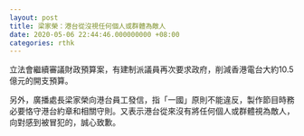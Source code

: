 ```yaml
---
layout: post
title: 梁家榮：港台從沒視任何個人或群體為敵人
date: 2020-05-06 22:44:46.000000000 +08:00
categories: rthk
---
```


立法會繼續審議財政預算案，有建制派議員再次要求政府，削減香港電台大約10.5億元的開支預算。

另外，廣播處長梁家榮向港台員工發信，指「一國」原則不能違反，製作節目時務必要恪守港台約章和相關守則。又表示港台從來沒有將任何個人或群體視為敵人，向對感到被冒犯的，誠心致歉。
